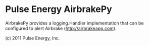 Pulse Energy AirbrakePy
==========================
AirbrakePy provides a logging.Handler implementation that can be configured to alert Airbrake (http://airbrakeapp.com).

(c) 2011 Pulse Energy, Inc.
